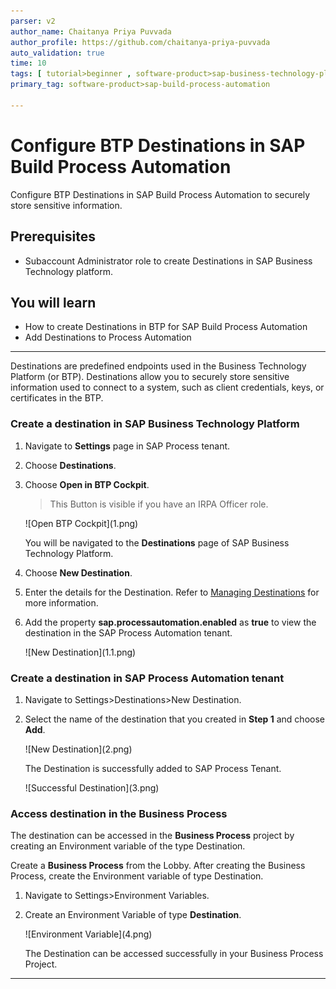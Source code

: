 ```yaml
---
parser: v2
author_name: Chaitanya Priya Puvvada
author_profile: https://github.com/chaitanya-priya-puvvada
auto_validation: true
time: 10
tags: [ tutorial>beginner , software-product>sap-business-technology-platform , tutorial>free-tier]
primary_tag: software-product>sap-build-process-automation

---
```


# Configure BTP Destinations in SAP Build Process Automation
<!-- description --> Configure BTP Destinations in SAP Build Process Automation to securely store sensitive information.

## Prerequisites
 - Subaccount Administrator role to create Destinations in SAP Business Technology platform.

## You will learn
  - How to create Destinations in BTP for SAP Build Process Automation
  - Add Destinations to Process Automation

---
Destinations are predefined endpoints used in the Business Technology Platform (or BTP). Destinations allow you to securely store sensitive information used to connect to a system, such as client credentials, keys, or certificates in the BTP.

### Create a destination in SAP Business Technology Platform



1.  Navigate to **Settings** page in SAP Process tenant.

2.  Choose **Destinations**.

3.  Choose **Open in BTP Cockpit**.

    >This Button is visible if you have an IRPA Officer role.

    <!-- border -->![Open BTP Cockpit](1.png)

    You will be navigated to the **Destinations** page of SAP Business Technology Platform.

4.  Choose **New Destination**.

5.  Enter the details for the Destination. Refer to [Managing Destinations](https://help.sap.com/docs/CP_CONNECTIVITY/cca91383641e40ffbe03bdc78f00f681/84e45e071c7646c88027fffc6a7bb787.html) for more information.

6.  Add the property **sap.processautomation.enabled** as **true** to view the destination in the SAP Process Automation tenant.    

    <!-- border -->![New Destination](1.1.png)



### Create a destination in SAP Process Automation tenant


1.  Navigate to Settings>Destinations>New Destination.

2.  Select the name of the destination that you created in **Step 1** and choose **Add**.

    <!-- border -->![New Destination](2.png)

    The Destination is successfully added to SAP Process Tenant.

    <!-- border -->![Successful Destination](3.png)


### Access destination in the Business Process



The destination can be accessed in the **Business Process** project  by creating an Environment variable of the type Destination.

Create a **Business Process** from the Lobby. After creating the Business Process, create the Environment variable of type Destination.

1.  Navigate to Settings>Environment Variables.

2.  Create an Environment Variable of type **Destination**.

    <!-- border -->![Environment Variable](4.png)

    The Destination can be accessed successfully in your Business Process Project.


---

